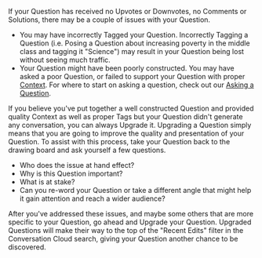 If your Question has received no Upvotes or Downvotes, no Comments or Solutions, 
there may be a couple of issues with your Question.

- You may have incorrectly Tagged your Question. Incorrectly Tagging a Question 
  (i.e. Posing a Question about increasing poverty in the middle class and 
  tagging it "Science") may result in your Question being lost without seeing 
  much traffic.
- Your Question might have been poorly constructed. You may have asked a poor 
  Question, or failed to support your Question with proper [Context][2]. For where to
  start on asking a question, check out our [Asking a Question][1].

If you believe you've put together a well constructed Question and provided 
quality Context as well as proper Tags but your Question didn't generate any 
conversation, you can always Upgrade it. Upgrading a Question 
simply means that you are going to improve the quality and presentation of your 
Question. To assist with this process, take your Question back to the drawing 
board and ask yourself a few questions.

- Who does the issue at hand effect?
- Why is this Question important?
- What is at stake?
- Can you re-word your Question or take a different angle that might help it 
  gain attention and reach a wider audience?

After you've addressed these issues, and maybe some others that are more 
specific to your Question, go ahead and Upgrade your Question. Upgraded 
Questions will make their way to the top of the "Recent Edits"
filter in the Conversation Cloud search, giving your Question 
another chance to be discovered.


[1]: /help/questions/formatting/
[2]: /help/questions/context/